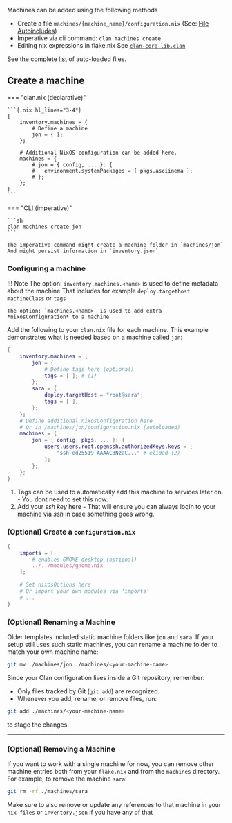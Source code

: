 Machines can be added using the following methods

- Create a file `machines/{machine_name}/configuration.nix` (See: [File Autoincludes](../guides/inventory/autoincludes.md))
- Imperative via cli command: `clan machines create`
- Editing nix expressions in flake.nix See [`clan-core.lib.clan`](../reference/options/clan.md)

See the complete [list](../guides/inventory/autoincludes.md) of auto-loaded files.

## Create a machine

=== "clan.nix (declarative)"

    ```{.nix hl_lines="3-4"}
    {
        inventory.machines = {
            # Define a machine
            jon = { };
        };

        # Additional NixOS configuration can be added here.
        machines = {
            # jon = { config, ... }: {
            #   environment.systemPackages = [ pkgs.asciinema ];
            # };
        };
    }
    ```

=== "CLI (imperative)"

    ```sh
    clan machines create jon
    ```

    The imperative command might create a machine folder in `machines/jon`
    And might persist information in `inventory.json`

### Configuring a machine

!!! Note
    The option: `inventory.machines.<name>` is used to define metadata about the machine
    That includes for example `deploy.targethost` `machineClass` or `tags`

    The option: `machines.<name>` is used to add extra *nixosConfiguration* to a machine

Add the following to your `clan.nix` file for each machine.
This example demonstrates what is needed based on a machine called `jon`:

```{.nix .annotate title="clan.nix" hl_lines="3-6 15-19"}
{
    inventory.machines = {
        jon = {
            # Define tags here (optional)
            tags = [ ]; # (1)
        };
        sara = {
            deploy.targetHost = "root@sara";
            tags = [ ];
        };
    };
    # Define additional nixosConfiguration here
    # Or in /machines/jon/configuration.nix (autoloaded)
    machines = {
        jon = { config, pkgs, ... }: {
            users.users.root.openssh.authorizedKeys.keys = [
                "ssh-ed25519 AAAAC3NzaC..." # elided (2)
            ];
        };
    };
}
```

1. Tags can be used to automatically add this machine to services later on. - You dont need to set this now.
2. Add your *ssh key* here - That will ensure you can always login to your machine via *ssh* in case something goes wrong.

### (Optional) Create a `configuration.nix`

```nix title="./machines/jon/configuration.nix"
{
    imports = [
        # enables GNOME desktop (optional)
        ../../modules/gnome.nix
    ];

    # Set nixosOptions here
    # Or import your own modules via 'imports'
    # ...
}
```

### (Optional) Renaming a Machine

Older templates included static machine folders like `jon` and `sara`.
If your setup still uses such static machines, you can rename a machine folder to match your own machine name:

```bash
git mv ./machines/jon ./machines/<your-machine-name>
```

Since your Clan configuration lives inside a Git repository, remember:

* Only files tracked by Git (`git add`) are recognized.
* Whenever you add, rename, or remove files, run:

```bash
git add ./machines/<your-machine-name>
```

to stage the changes.

---

### (Optional) Removing a Machine

If you want to work with a single machine for now, you can remove other machine entries both from your `flake.nix` and from the `machines` directory. For example, to remove the machine `sara`:

```bash
git rm -rf ./machines/sara
```

Make sure to also remove or update any references to that machine in your `nix files` or `inventory.json` if you have any of that
